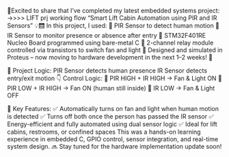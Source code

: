 🚀Excited to share that I’ve completed my latest embedded systems project:    ->>>>   LIFT prj working flow 
 “Smart Lift Cabin Automation using PIR and IR Sensors” 💡🛗
In this project, I used:
 🔹 PIR Sensor to detect human motion
 🔹 IR Sensor to monitor presence or absence after entry
 🔹 STM32F401RE Nucleo Board programmed using bare-metal C
 🔹 2-channel relay module controlled via transistors to switch fan and light
 🔹 Designed and simulated in Proteus – now moving to hardware development in the next 1–2 weeks! 🔧

🧠 Project Logic:
PIR Sensor detects human presence
IR Sensor detects entry/exit motion
👇 Control Logic:
🔹 PIR HIGH + IR HIGH → Fan & Light ON
🔹 PIR LOW + IR HIGH → Fan ON (human still inside)
🔹 IR LOW → Fan & Light OFF

📌 Key Features:
✅ Automatically turns on fan and light when human motion is detected
 ✅ Turns off both once the person has passed the IR sensor
 ✅ Energy-efficient and fully automated using dual sensor logic
 ✅ Ideal for lift cabins, restrooms, or confined spaces
This was a hands-on learning experience in embedded C, GPIO control, sensor integration, and real-time system design.
🔜 Stay tuned for the hardware implementation update soon!
